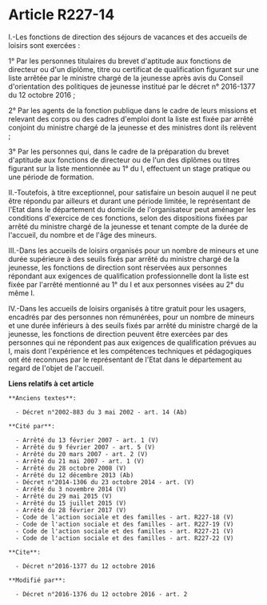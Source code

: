 # Article R227-14

I.-Les fonctions de direction des séjours de vacances et des accueils de loisirs sont exercées : 

1° Par les personnes titulaires du brevet d'aptitude aux fonctions de directeur ou d'un diplôme, titre ou certificat de
qualification figurant sur une liste arrêtée par le ministre chargé de la jeunesse après avis           du Conseil
d'orientation des politiques de jeunesse institué par le décret n° 2016-1377 du 12 octobre 2016  ; 

2° Par les agents de la fonction publique dans le cadre de leurs missions et relevant des corps ou des cadres d'emploi dont
la liste est fixée par arrêté conjoint du ministre chargé de la jeunesse et des ministres dont ils relèvent ; 

3° Par les personnes qui, dans le cadre de la préparation du brevet d'aptitude aux fonctions de directeur ou de l'un des
diplômes ou titres figurant sur la liste mentionnée au 1° du I, effectuent un stage pratique ou une période de formation. 

II.-Toutefois, à titre exceptionnel, pour satisfaire un besoin auquel il ne peut être répondu par ailleurs et durant une
période limitée, le représentant de l'Etat dans le département du domicile de l'organisateur peut aménager les conditions
d'exercice de ces fonctions, selon des dispositions fixées par arrêté du ministre chargé de la jeunesse et tenant compte de
la durée de l'accueil, du nombre et de l'âge des mineurs. 

III.-Dans les accueils de loisirs organisés pour un nombre de mineurs et une durée supérieure à des seuils fixés par arrêté
du ministre chargé de la jeunesse, les fonctions de direction sont réservées aux personnes répondant aux exigences de
qualification professionnelle dont la liste est fixée par l'arrêté mentionné au 1° du I et aux personnes visées au 2° du même
I. 

IV.-Dans les accueils de loisirs organisés à titre gratuit pour les usagers, encadrés par des personnes non rémunérées, pour
un nombre de mineurs et une durée inférieurs à des seuils fixés par arrêté du ministre chargé de la jeunesse, les fonctions
de direction peuvent être exercées par des personnes qui ne répondent pas aux exigences de qualification prévues au I, mais
dont l'expérience et les compétences techniques et pédagogiques ont été reconnues par le représentant de l'Etat dans le
département au regard de l'objet de l'accueil.

**Liens relatifs à cet article**

	**Anciens textes**:

	  - Décret n°2002-883 du 3 mai 2002 - art. 14 (Ab)

	**Cité par**:

	  - Arrêté du 13 février 2007 - art. 1 (V)
	  - Arrêté du 9 février 2007 - art. 5 (V)
	  - Arrêté du 20 mars 2007 - art. 2 (V)
	  - Arrêté du 21 mai 2007 - art. 1 (V)
	  - Arrêté du 28 octobre 2008 (V)
	  - Arrêté du 12 décembre 2013 (Ab)
	  - Décret n°2014-1306 du 23 octobre 2014 - art. (V)
	  - Arrêté du 3 novembre 2014 (V)
	  - Arrêté du 29 mai 2015 (V)
	  - Arrêté du 15 juillet 2015 (V)
	  - Arrêté du 28 février 2017 (V)
	  - Code de l'action sociale et des familles - art. R227-18 (V)
	  - Code de l'action sociale et des familles - art. R227-19 (V)
	  - Code de l'action sociale et des familles - art. R227-21 (V)
	  - Code de l'action sociale et des familles - art. R227-22 (V)

	**Cite**:

	  - Décret n°2016-1377 du 12 octobre 2016

	**Modifié par**:

	  - Décret n°2016-1376 du 12 octobre 2016 - art. 2
